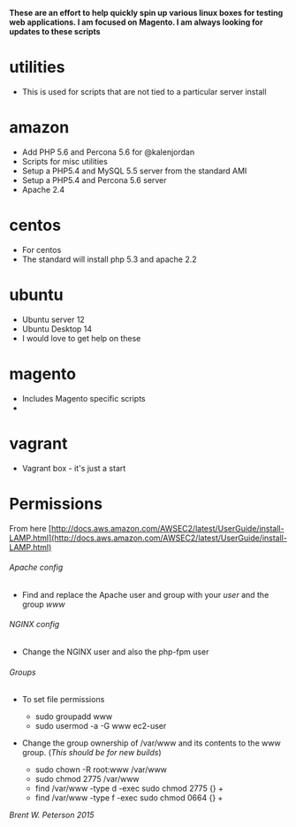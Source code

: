 **These are an effort to help quickly spin up various linux boxes for testing web applications. I am focused on Magento. I am always looking for updates to these scripts** 

# utilities
- This is used for scripts that are not tied to a particular server install

# amazon
- Add PHP 5.6 and Percona 5.6 for @kalenjordan 
- Scripts for misc utilities
- Setup a PHP5.4 and MySQL 5.5 server from the standard AMI
- Setup a PHP5.4 and Percona 5.6 server
- Apache 2.4

# centos
- For centos
- The standard will install php 5.3 and apache 2.2

# ubuntu
- Ubuntu server 12
- Ubuntu Desktop 14
- I would love to get help on these

# magento
- Includes Magento specific scripts
- 
# vagrant
- Vagrant box - it's just a start

# Permissions
From here [http://docs.aws.amazon.com/AWSEC2/latest/UserGuide/install-LAMP.html](http://docs.aws.amazon.com/AWSEC2/latest/UserGuide/install-LAMP.html)

###### Apache config
- Find and replace the Apache user and group with your *user* and the group *www*

###### NGINX config
- Change the NGINX user and also the php-fpm user

###### Groups
- To set file permissions
	- sudo groupadd www
	- sudo usermod -a -G www ec2-user

- Change the group ownership of /var/www and its contents to the www group. (*This should be for new builds*)
	- sudo chown -R root:www /var/www
	- sudo chmod 2775 /var/www
	- find /var/www -type d -exec sudo chmod 2775 {} +
	- find /var/www -type f -exec sudo chmod 0664 {} +






*Brent W. Peterson 2015*
